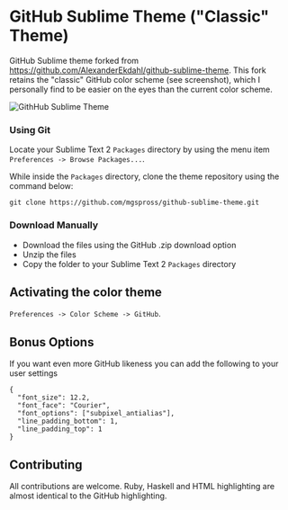 # GitHub Sublime Theme ("Classic" Theme)

GitHub Sublime theme forked from https://github.com/AlexanderEkdahl/github-sublime-theme. This fork retains the "classic" GitHub color scheme (see screenshot), which I personally find to be easier on the eyes than the current color scheme.

![GithHub Sublime Theme](https://raw.github.com/mgspross/github-sublime-theme/master/screenshot.png)

### Using Git

Locate your Sublime Text 2 `Packages` directory by using the menu item `Preferences -> Browse Packages...`.

While inside the `Packages` directory, clone the theme repository using the command below:

    git clone https://github.com/mgspross/github-sublime-theme.git

### Download Manually

* Download the files using the GitHub .zip download option
* Unzip the files
* Copy the folder to your Sublime Text 2 `Packages` directory

## Activating the color theme

`Preferences -> Color Scheme -> GitHub`.

## Bonus Options

If you want even more GitHub likeness you can add the following to your user settings

    {
      "font_size": 12.2,
      "font_face": "Courier",
      "font_options": ["subpixel_antialias"],
      "line_padding_bottom": 1,
      "line_padding_top": 1
    }

## Contributing

All contributions are welcome. Ruby, Haskell and HTML highlighting are almost identical to the GitHub highlighting.
